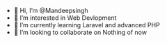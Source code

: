 - 👋 Hi, I’m @Mandeepsingh
- 👀 I’m interested in Web Devlopment
- 🌱 I’m currently learning Laravel and advanced PHP
- 💞️ I’m looking to collaborate on Nothing of now

<!---
Mandeepsinghatintricare/Mandeepsinghatintricare is a ✨ special ✨ repository because its `README.md` (this file) appears on your GitHub profile.
You can click the Preview link to take a look at your changes.
--->
